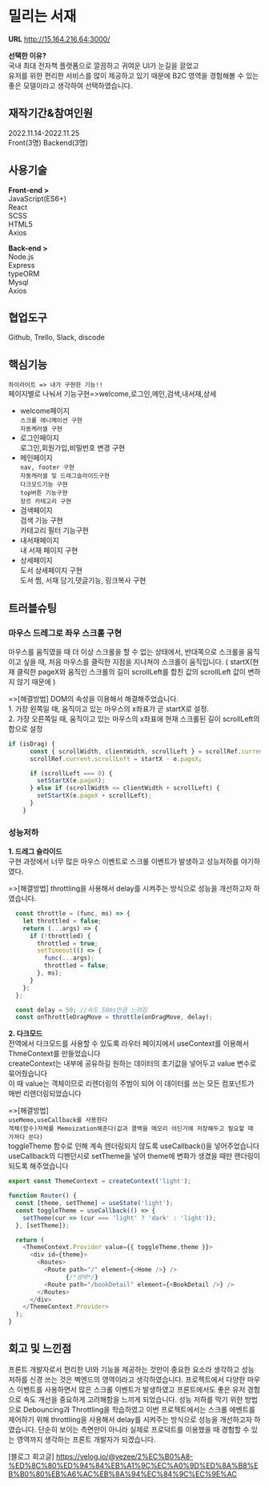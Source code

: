 # 밀리는 서재

**URL** http://15.164.216.64:3000/

**선택한 이유?**  
국내 최대 전자책 플랫폼으로 깔끔하고 귀여운 UI가 눈길을 끌었고                
유저를 위한 편리한 서비스를 많이 제공하고 있기 때문에 B2C 영역을 경험해볼 수 있는 좋은 모델이라고 생각하여 선택하였습니다. 

## 재작기간&참여인원
2022.11.14-2022.11.25   
Front(3명) Backend(3명)
    
## 사용기술
**Front-end >**            
JavaScript(ES6+)    
React   
SCSS  
HTML5       
Axios     

**Back-end >**            
Node.js     
Express     
typeORM     
Mysql       
Axios     

## 협업도구     
Github, Trello, Slack, discode

## 핵심기능
`하이라이트 => 내가 구현한 기능!!`  
페이지별로 나눠서 기능구현=>welcome,로그인,메인,검색,내서재,상세    

* welcome페이지    
`스크롤 에니메이션 구현`    
`자동케러셀 구현`    
* 로그인페이지    
로그인,회원가입,비밀번호 변경 구현   
* 메인페이지   
`nav, footer 구현`    
`자동캐러셀 및 드레그슬라이드구현`   
`다크모드기능 구현`   
`top버튼 기능구현`    
`장르 카테고리 구현`    
* 검색페이지   
검색 기능 구현    
카테고리 필터 기능구현    
* 내서재페이지    
내 서재 페이지 구현   
* 상세페이지   
도서 상세페이지 구현   
도서 찜, 서재 담기,댓글기능, 링크복사 구현   

## 트러블슈팅
### 마우스 드레그로 좌우 스크롤 구현       
마우스를 움직였을 때 더 이상 스크롤을 할 수 없는 상태에서, 반대쪽으로 스크롤을 움직이고 싶을 때, 처음 마우스를 클릭한 지점을 지나쳐야 스크롤이 움직입니다. ( startX(현재 클릭한 pageX와 움직인 스크롤의 길이 scrollLeft를 합친 값의 scrollLeft 값이 변하지 않기 때문에 )

=>[해결방법] DOM의 속성을 이용해서 해결해주었습니다.            
    1. 가장 왼쪽일 때, 움직이고 있는 마우스의 x좌표가 곧 startX로 설정.            
    2. 가장 오른쪽일 때, 움직이고 있는 마우스의 x좌표에 현재 스크롤된 길이 scrollLeft의 합으로 설정               
    
```js
if (isDrag) {
      const { scrollWidth, clientWidth, scrollLeft } = scrollRef.current;
      scrollRef.current.scrollLeft = startX - e.pageX;

      if (scrollLeft === 0) {
        setStartX(e.pageX);
      } else if (scrollWidth <= clientWidth + scrollLeft) {
        setStartX(e.pageX + scrollLeft);
      }
    }
```     
### 성능저하
**1. 드레그 슬라이드**      
구현 과정에서 너무 많은 마우스 이벤트로 스크롤 이벤트가 발생하고 성능저하를 야기하였다.       

=>[해결방법]
 throttling을 사용해서 delay를 시켜주는 방식으로 성능을 개선하고자 하였습니다.         

```js
  const throttle = (func, ms) => {
    let throttled = false;
    return (...args) => {
      if (!throttled) {
        throttled = true;
        setTimeout(() => {
          func(...args);
          throttled = false;
        }, ms);
      }
    };
  };

  const delay = 50; //속도 50ms만큼 느려짐
  const onThrottleDragMove = throttle(onDragMove, delay);
```

**2. 다크모드**         
전역에서 다크모드를 사용할 수 있도록 라우터 페이지에서 useContext를 이용해서 ThmeContext를 만들었습니다         
createContext는 내부에 공유하길 원하는 데이터의 초기값을 넣어두고 value 변수로 묶어줬습니다         
이 때 value는 객체이므로 리렌더링의 주범이 되어 이 데이터를 쓰는 모든 컴포넌트가 매번 리렌더링되었습니다         

=>[해결방법]   
`useMemo,useCallback를 사용한다`           
`객체(함수)자체를 Memoization해준다(값과 콜백을 메모리 어딘가에 저장해두고 필요할 때 가져다 쓴다)`  
toggleTheme 함수로 인해 계속 렌더링되지 않도록 useCallback()을 넣어주었습니다      
useCallback의 디펜던시로 setTheme을 넣어 theme에 변화가 생겼을 때만 랜더링이 되도록 해주었습니다

```js
export const ThemeContext = createContext('light');

function Router() {
  const [theme, setTheme] = useState('light');
  const toggleTheme = useCallback(() => {
    setTheme(cur => (cur === 'light' ? 'dark' : 'light'));
  }, [setTheme]);

  return (
    <ThemeContext.Provider value={{ toggleTheme,theme }}>
      <div id={theme}>
        <Routes>
          <Route path="/" element={<Home />} />
          		{/*생략*/}
          <Route path="/bookDetail" element={<BookDetail />} />
        </Routes>
      </div>
    </ThemeContext.Provider>
  );
}
```



## 회고 및 느낀점
프론트 개발자로서 편리한 UI와 기능을 제공하는 것만이 중요한 요소라 생각하고 성능 저하를 신경 쓰는 것은 벡엔드의 영역이라고 생각하였습니다. 
프로젝트에서 다양한 마우스 이벤트를 사용하면서 많은 스크롤 이벤트가 발생하였고 프론트에서도 좋은 유저 경험으로 속도 개선을 중요하게 고려해함을 느끼게 되었습니다. 
성능 저하를 막기 위한 방법으로 Debouncing과 Throttling을 학습하였고
이번 프로젝트에서는 스크롤 에벤트를 제어하기 위해 throttling을 사용해서 delay를 시켜주는 방식으로 성능을 개선하고자 하였습니다. 
단순히 보이는 측면만이 아니라 실제로 프로덕트를 이용했을 때 경험할 수 있는 영역까지 생각하는 프론트 개발자가 되겠습니다.


[블로그 회고글]
https://velog.io/@yezee/2%EC%B0%A8-%ED%8C%80%ED%94%84%EB%A1%9C%EC%A0%9D%ED%8A%B8%EB%B0%80%EB%A6%AC%EB%8A%94%EC%84%9C%EC%9E%AC
